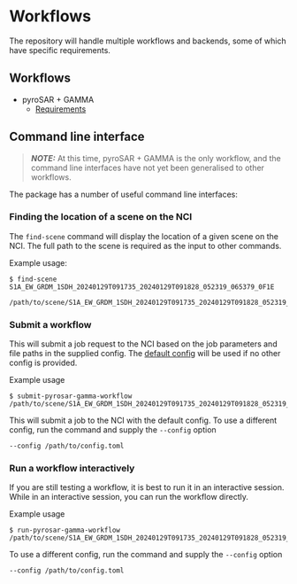 # Workflows
The repository will handle multiple workflows and backends, some of which have specific requirements.

## Workflows
- pyroSAR + GAMMA
    - [Requirements](pyrosar_gamma.md)

## Command line interface
> **_NOTE:_**  At this time, pyroSAR + GAMMA is the only workflow, and the command line interfaces have not yet been generalised to other workflows.

The package has a number of useful command line interfaces:

### Finding the location of a scene on the NCI
The `find-scene` command will display the location of a given scene on the NCI.
The full path to the scene is required as the input to other commands.

Example usage:
```
$ find-scene S1A_EW_GRDM_1SDH_20240129T091735_20240129T091828_052319_065379_0F1E

/path/to/scene/S1A_EW_GRDM_1SDH_20240129T091735_20240129T091828_052319_065379_0F1E.zip
```

### Submit a workflow
This will submit a job request to the NCI based on the job parameters and file paths in the supplied config. 
The [default config](../../sar_antarctica/nci/configs/default.toml) will be used if no other config is provided.

Example usage
```
$ submit-pyrosar-gamma-workflow /path/to/scene/S1A_EW_GRDM_1SDH_20240129T091735_20240129T091828_052319_065379_0F1E.zip
```
This will submit a job to the NCI with the default config.
To use a different config, run the command and supply the `--config` option
```
--config /path/to/config.toml
```

### Run a workflow interactively
If you are still testing a workflow, it is best to run it in an interactive session.
While in an interactive session, you can run the workflow directly. 

Example usage
```
$ run-pyrosar-gamma-workflow /path/to/scene/S1A_EW_GRDM_1SDH_20240129T091735_20240129T091828_052319_065379_0F1E.zip
```
To use a different config, run the command and supply the `--config` option
```
--config /path/to/config.toml
```
